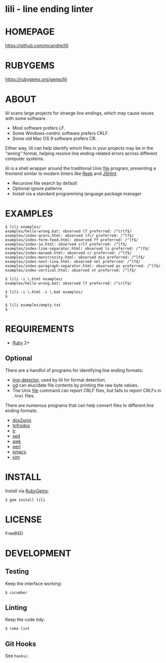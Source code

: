 # lili - line ending linter

# HOMEPAGE

https://github.com/mcandre/lili

# RUBYGEMS

https://rubygems.org/gems/lili

# ABOUT

lili scans large projects for strange line endings, which may cause issues with some software.

* Most software prefers LF.
* Some Windows-centric software prefers CRLF.
* Some old Mac OS 9 software prefers CR.

Either way, lili can help identify which files in your projects may be in the "wrong" format, helping resolve line ending-related errors across different computer systems.

lili is a shell wrapper around the traditional Unix [file](http://darwinsys.com/file/) program, presenting a frontend similar to modern linters like [Reek](https://github.com/troessner/reek/wiki) and [JSHint](http://jshint.com/).

* Recursive file search by default
* Optional ignore patterns
* Install via a standard programming language package manager

# EXAMPLES

```
$ lili examples/
examples/hello-wrong.bat: observed lf preferred: /^crlf$/
examples/index-acorn.html: observed lfcr preferred: /^lf$/
examples/index-form-feed.html: observed ff preferred: /^lf$/
examples/index-ie.html: observed crlf preferred: /^lf$/
examples/index-line-separator.html: observed ls preferred: /^lf$/
examples/index-macweb.html: observed cr preferred: /^lf$/
examples/index-monstrosity.html: observed mix preferred: /^lf$/
examples/index-next-line.html: observed nel preferred: /^lf$/
examples/index-paragraph-separator.html: observed ps preferred: /^lf$/
examples/index-vertical.html: observed vt preferred: /^lf$/

$ lili -i \.html examples/
examples/hello-wrong.bat: observed lf preferred: /^crlf$/

$ lili -i \.html -i \.bat examples/
$

$ lili examples/empty.txt
$
```

# REQUIREMENTS

* [Ruby](https://www.ruby-lang.org/) 2+

## Optional

There are a handful of programs for identifying line ending formats:

* [line-detector](https://github.com/mcandre/line-detector), used by lili for format detection.
* [od](http://man.cx/od) can elucidate file contents by printing the raw byte values.
* The Unix [file](http://man.cx/file) command can report CRLF files, but fails to report CRLFs in `.html` files.

There are numerous programs that can help convert files to different line ending formats:

* [dos2unix](http://waterlan.home.xs4all.nl/dos2unix.html)
* [tofrodos](http://tofrodos.sourceforge.net/)
* [tr](http://man.cx/tr)
* [sed](https://www.gnu.org/software/sed/)
* [awk](http://cm.bell-labs.com/cm/cs/awkbook/index.html)
* [perl](http://www.perl.org/)
* [emacs](http://www.gnu.org/software/emacs/)
* [vim](http://www.vim.org/)

# INSTALL

Install via [RubyGems](http://rubygems.org/):

```
$ gem install lili
```

# LICENSE

FreeBSD

# DEVELOPMENT

## Testing

Keep the interface working:

```
$ cucumber
```

## Linting

Keep the code tidy:

```
$ rake lint
```

## Git Hooks

See `hooks/`.
